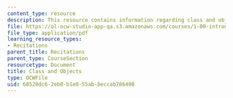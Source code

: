 ```yaml
---
content_type: resource
description: This resource contains information regarding class and objects.
file: https://ol-ocw-studio-app-qa.s3.amazonaws.com/courses/1-00-introduction-to-computers-and-engineering-problem-solving-spring-2012/68528dc62eb8b1e055abbeccab786408_MIT1_00S12_REC_3.pdf
file_type: application/pdf
learning_resource_types:
- Recitations
parent_title: Recitations
parent_type: CourseSection
resourcetype: Document
title: Class and Objects
type: OCWFile
uid: 68528dc6-2eb8-b1e0-55ab-beccab786408
---
```

